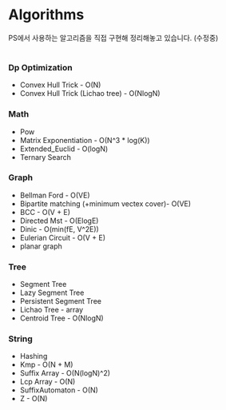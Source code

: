# Algorithms
PS에서 사용하는 알고리즘을 직접 구현해 정리해놓고 있습니다. (수정중)
<br>
<br>
### Dp Optimization
* Convex Hull Trick - O(N)
* Convex Hull Trick (Lichao tree) - O(NlogN)
### Math  
* Pow
* Matrix Exponentiation - O(N^3 * log(K))
* Extended_Euclid - O(logN)
* Ternary Search
### Graph  
* Bellman Ford - O(VE)
* Bipartite matching (+minimum vectex cover)- O(VE)
* BCC - O(V + E)
* Directed Mst - O(ElogE)
* Dinic - O(min(fE, V^2E))
* Eulerian Circuit - O(V + E)
* planar graph
### Tree  
* Segment Tree
* Lazy Segment Tree
* Persistent Segment Tree
* Lichao Tree - array
* Centroid Tree - O(NlogN)
### String
* Hashing
* Kmp - O(N + M)
* Suffix Array - O(N(logN)^2)
* Lcp Array - O(N)
* SuffixAutomaton - O(N)
* Z - O(N)

